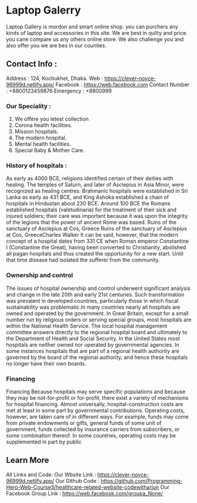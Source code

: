 
# Laptop Galerry

Laptop Gallery is mordon and smart online shop. you can purchers any kinds of laptop and accessories in this site. We are best in qulity and price. you cane compare us 
any others online store. We also challenge you and also offer you we are bes in our counties.

## Contact Info : 

Address : 124, Kochukhet, Dhaka.
Web : https://clever-noyce-96999d.netlify.app/
Facebook : https://web.facebook.com
Contact Number : +8800123459876
Emergency : +8800999

### Our Speciality :

1. We offere you letest collection 
2. Corona health facilities.
3. Mission hospitals.
4. The modern hospital.
5. Mental health facilities.
6. Special Baby & Mother Care.


### History of hospitals :

As early as 4000 BCE, religions identified certain of their deities with healing. The temples of Saturn, and later of Asclepius in Asia Minor, were recognized as 
healing centres. Brahmanic hospitals were established in Sri Lanka as early as 431 BCE, and King Ashoka established a chain of hospitals in Hindustan about 230 BCE. 
Around 100 BCE the Romans established hospitals (valetudinaria) for the treatment of their sick and injured soldiers; their care was important because it was upon 
the integrity of the legions that the power of ancient Rome was based. Ruins of the sanctuary of Asclepius at Cos, Greece Ruins of the sanctuary of Asclepius at Cos, 
GreeceCharles Walker It can be said, however, that the modern concept of a hospital dates from 331 CE when Roman emperor Constantine I (Constantine the Great), 
having been converted to Christianity, abolished all pagan hospitals and thus created the opportunity for a new start. Until that time disease had isolated the 
sufferer from the community. 

### Ownership and control

The issues of hospital ownership and control underwent significant analysis and change in the late 20th and early 21st centuries. Such transformation was prevalent 
in developed countries, particularly those in which fiscal sustainability was problematic.In many countries nearly all hospitals are owned and operated by the 
government. In Great Britain, except for a small number run by religious orders or serving special groups, most hospitals are within the National Health Service. 
The local hospital management committee answers directly to the regional hospital board and ultimately to the Department of Health and Social Security. In the 
United States most hospitals are neither owned nor operated by governmental agencies. In some instances hospitals that are part of a regional health authority 
are governed by the board of the regional authority, and hence these hospitals no longer have their own boards.


### Financing

Financing
Because hospitals may serve specific populations and because they may be not-for-profit or for-profit, there exist a variety of mechanisms for hospital financing. 
Almost universally, hospital-construction costs are met at least in some part by governmental contributions. Operating costs, however, are taken care of in 
different ways. For example, funds may come from private endowments or gifts, general funds of some unit of government, funds collected by insurance carriers 
from subscribers, or some combination thereof. In some countries, operating costs may be supplemented in part by public


## Learn More

All Links and Code: 
Our  Wbsite Link : https://clever-noyce-96999d.netlify.app/
Our Github Code : https://github.com/Programming-Hero-Web-Course3/healthcare-related-website-codewitharjun
Our Facebook Group Link : https://web.facebook.com/groupa_None/

